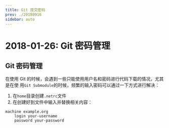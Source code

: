 ```yaml
---
title: Git 提交密码
prev: ./20180916
sidebar: auto
---
```


# 2018-01-26: Git 密码管理

## Git 密码管理

在使用 Git 的时候，会遇到一些只能使用用户名和密码进行代码下载的情况，尤其是在使
用`Git Submodule`的时候，频繁的输入密码可以通过一下方式进行解决：

1. 在`home`目录创建`.netrc`文件
2. 在创建好到文件中输入并替换相关内容：

```
machine example.org
    login your-username
    password your-password
```
